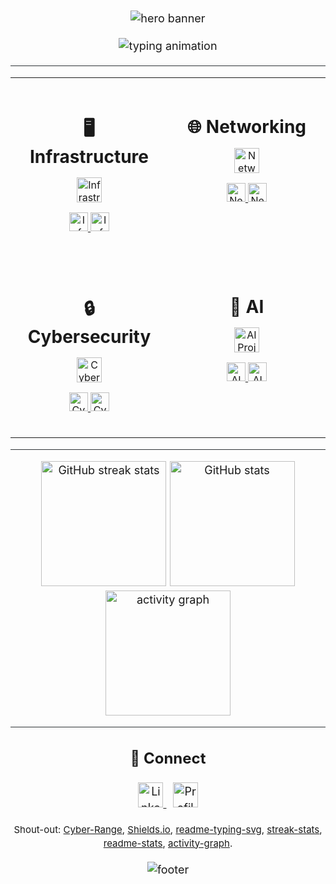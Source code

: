 <!-- ====== README.md - Full code (paste into your profile README) ====== -->

<div style="font-size:18px; line-height:1.45;">

<!-- ====== HERO BANNER ====== -->
<p align="center">
  <img src="https://capsule-render.vercel.app/api?type=waving&height=260&color=0:00BFFF,100:7CFC00&text=Joshua%20Gonzalez&fontSize=56&fontAlign=50&fontAlignY=35&animation=twinkling" alt="hero banner"/>
</p>

<!-- ====== DYNAMIC TYPING (FIXED) ====== -->
<p align="center" style="margin-top:6px;">
  <img src="https://readme-typing-svg.demolab.com?font=Fira+Code&weight=700&pause=1000&center=true&vCenter=true&width=900&lines=Build+%E2%80%A2+Secure+%E2%80%A2+Automate;Hands-on+Labs+%7C+Guides+%7C+Cheat+Sheets;Infrastructure+%7C+Networking+%7C+Cybersecurity+%7C+AI" alt="typing animation"/>
</p>

<hr style="border:none;height:1px;background:#2f3437;margin:18px 0;">

<!-- ========================= QUADRANT LAYOUT ========================= -->
<table align="center" width="100%" style="max-width:1100px;">

<!-- INFRASTRUCTURE -->
<tr>
<td align="center" width="50%" valign="top" style="padding:22px;">
<h3 style="font-size:28px;margin-bottom:12px;">🖥️ Infrastructure</h3>

<p>
  <a href="https://github.com/JoshG-IT/JoshG-IT/tree/main/Infrastructure/Projects/az-ad.md" title="Infrastructure Project 1">
    <img height="40" src="https://img.shields.io/badge/Project%201-687C9C?style=for-the-badge&labelColor=1F2225" alt="Infrastructure Project 1"/>
  </a>
</p>

<p style="margin-top:14px;">
  <a href="https://github.com/JoshG-IT/JoshG-IT/tree/main/Infrastructure/How-Tos" title="Infrastructure How-Tos">
    <img height="30" src="https://img.shields.io/badge/How--Tos-50555B?style=flat&labelColor=1F2225" alt="Infrastructure How-Tos"/>
  </a>
  <a href="https://github.com/JoshG-IT/JoshG-IT/tree/main/Infrastructure/Cheat-Sheets" title="Infrastructure Cheat Sheets">
    <img height="30" src="https://img.shields.io/badge/Cheat%20Sheets-50555B?style=flat&labelColor=1F2225" alt="Infrastructure Cheat Sheets"/>
  </a>
</p>
</td>

<!-- NETWORKING -->
<td align="center" width="50%" valign="top" style="padding:22px;">
<h3 style="font-size:28px;margin-bottom:12px;">🌐 Networking</h3>

<p>
  <a href="https://github.com/JoshG-IT/JoshG-IT/tree/main/Networking/Projects/Project1" title="Networking Project 1">
    <img height="40" src="https://img.shields.io/badge/Project%201-5F8D89?style=for-the-badge&labelColor=1F2225" alt="Networking Project 1"/>
  </a>
</p>

<p style="margin-top:14px;">
  <a href="https://github.com/JoshG-IT/JoshG-IT/tree/main/Networking/How-Tos" title="Networking How-Tos">
    <img height="30" src="https://img.shields.io/badge/How--Tos-50555B?style=flat&labelColor=1F2225" alt="Networking How-Tos"/>
  </a>
  <a href="https://github.com/JoshG-IT/JoshG-IT/tree/main/Networking/Cheat-Sheets" title="Networking Cheat Sheets">
    <img height="30" src="https://img.shields.io/badge/Cheat%20Sheets-50555B?style=flat&labelColor=1F2225" alt="Networking Cheat Sheets"/>
  </a>
</p>
</td>
</tr>

<!-- CYBERSECURITY + AI -->
<tr>
<td align="center" width="50%" valign="top" style="padding:22px;">
<h3 style="font-size:28px;margin-bottom:12px;">🔒 Cybersecurity</h3>

<p>
  <a href="https://github.com/JoshG-IT/JoshG-IT/tree/main/Cybersecurity/Projects/Project1" title="Cybersecurity Project 1">
    <img height="40" src="https://img.shields.io/badge/Project%201-7C6CA8?style=for-the-badge&labelColor=1F2225" alt="Cybersecurity Project 1"/>
  </a>
</p>

<p style="margin-top:14px;">
  <a href="https://github.com/JoshG-IT/JoshG-IT/tree/main/Cybersecurity/How-Tos" title="Cybersecurity How-Tos">
    <img height="30" src="https://img.shields.io/badge/How--Tos-50555B?style=flat&labelColor=1F2225" alt="Cybersecurity How-Tos"/>
  </a>
  <a href="https://github.com/JoshG-IT/JoshG-IT/tree/main/Cybersecurity/Cheat-Sheets" title="Cybersecurity Cheat Sheets">
    <img height="30" src="https://img.shields.io/badge/Cheat%20Sheets-50555B?style=flat&labelColor=1F2225" alt="Cybersecurity Cheat Sheets"/>
  </a>
</p>
</td>

<td align="center" width="50%" valign="top" style="padding:22px;">
<h3 style="font-size:28px;margin-bottom:12px;">🤖 AI</h3>

<p>
  <a href="https://github.com/JoshG-IT/JoshG-IT/tree/main/AI/Projects/Project1" title="AI Project 1">
    <img height="40" src="https://img.shields.io/badge/Project%201-AE9E63?style=for-the-badge&labelColor=1F2225" alt="AI Project 1"/>
  </a>
</p>

<p style="margin-top:14px;">
  <a href="https://github.com/JoshG-IT/JoshG-IT/tree/main/AI/How-Tos" title="AI How-Tos">
    <img height="30" src="https://img.shields.io/badge/How--Tos-50555B?style=flat&labelColor=1F2225" alt="AI How-Tos"/>
  </a>
  <a href="https://github.com/JoshG-IT/JoshG-IT/tree/main/AI/Cheat-Sheets" title="AI Cheat Sheets">
    <img height="30" src="https://img.shields.io/badge/Cheat%20Sheets-50555B?style=flat&labelColor=1F2225" alt="AI Cheat Sheets"/>
  </a>
</p>
</td>
</tr>
</table>

<hr style="border:none;height:1px;background:#2f3437;margin:18px 0;">

<!-- ========================== STATS ============================ -->
<div align="center" style="margin:16px 0;">
  <img height="200" src="https://streak-stats.demolab.com?user=JoshG-IT&theme=highcontrast&hide_border=true&background=000000" alt="GitHub streak stats"/>
  <img height="200" src="https://github-readme-stats.vercel.app/api?username=JoshG-IT&show_icons=true&theme=radical&hide_border=true&bg_color=000000" alt="GitHub stats"/>
  <img height="200" src="https://github-readme-activity-graph.vercel.app/graph?username=JoshG-IT&theme=react-dark&area=true&hide_border=true&bg_color=000000" alt="activity graph"/>
</div>

<hr style="border:none;height:1px;background:#2f3437;margin:18px 0;">

<!-- ============================ CONNECT ============================= -->
<h2 align="center" style="font-size:24px;">🔗 Connect</h2>
<p align="center" style="margin-top:8px;">
  <a href="https://www.linkedin.com/in/gjhi/" title="LinkedIn">
    <img height="40" src="https://img.shields.io/badge/LinkedIn-4A90E2?style=for-the-badge&labelColor=1F2225&logo=linkedin&logoColor=white" alt="LinkedIn"/>
  </a>
  &nbsp;
  <img height="40" src="https://komarev.com/ghpvc/?username=JoshG-IT&style=for-the-badge&color=4a9eff" alt="Profile views"/>
</p>

<!-- ============================ CREDITS ============================= -->
<p align="center" style="margin-top:14px;"><sub>
  Shout-out: 
  <a href="https://www.skool.com/cyber-range/about?ref=cc0a53036e6246ed9c46a6262847c18b">Cyber-Range</a>,
  <a href="https://shields.io/">Shields.io</a>,
  <a href="https://github.com/DenverCoder1/readme-typing-svg">readme-typing-svg</a>,
  <a href="https://github.com/DenverCoder1/github-readme-streak-stats">streak-stats</a>,
  <a href="https://github.com/anuraghazra/github-readme-stats">readme-stats</a>,
  <a href="https://github.com/Ashutosh00710/github-readme-activity-graph">activity-graph</a>.
</sub></p>

<!-- ====== FOOTER ====== -->
<p align="center" style="margin-top:18px;">
  <img src="https://capsule-render.vercel.app/api?type=waving&height=160&color=0:7CFC00,100:00BFFF&section=footer" alt="footer"/>
</p>

</div>
